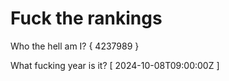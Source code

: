# Fuck the rankings

Who the hell am I?
{ 4237989 }

What fucking year is it?
[ 2024-10-08T09:00:00Z ]
